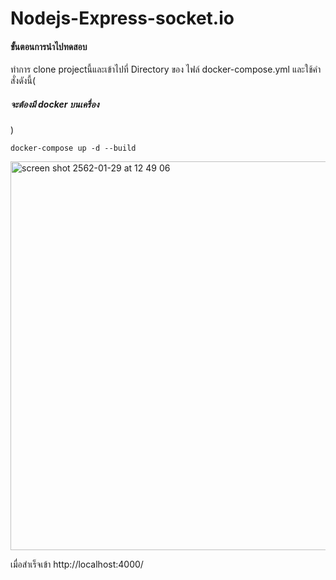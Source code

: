 # Nodejs-Express-socket.io
<h4>ขั้นตอนการนำไปทดสอบ</h4>
<p>ทำการ clone projectนี้และเข้าไปที่ Directory ของ ไฟล์ docker-compose.yml และใช้คำสั่งดังนี้(<h5>จะต้องมี docker บนเครื่อง</h5>)</p>
<p><code>docker-compose up -d --build</code></p>
<p><img width="622" alt="screen shot 2562-01-29 at 12 49 06" src="https://user-images.githubusercontent.com/21277486/51886945-62395f00-23c4-11e9-8aea-eef6cccc1861.png"></p>
<p>เมื่อสำเร็จเข้า http://localhost:4000/</p>

